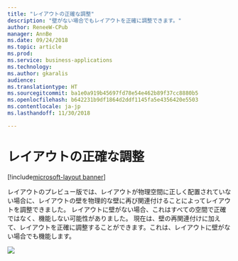 ```yaml
---
title: "レイアウトの正確な調整"
description: "壁がない場合でもレイアウトを正確に調整できます。"
author: ReneeW-CPub
manager: AnnBe
ms.date: 09/24/2018
ms.topic: article
ms.prod: 
ms.service: business-applications
ms.technology: 
ms.author: gkaralis
audience: 
ms.translationtype: HT
ms.sourcegitcommit: ba1e0a919b45697fd78e54e462b89f37cc8880b5
ms.openlocfilehash: b642231b9df1864d2ddf1145fa5e4356420e5503
ms.contentlocale: ja-jp
ms.lasthandoff: 11/30/2018

---
```


# <a name="precisely-adjust-a-layout"></a>レイアウトの正確な調整

[!include[microsoft-layout banner](../../includes/microsoft-layout.md)]

レイアウトのプレビュー版では、レイアウトが物理空間に正しく配置されていない場合に、レイアウトの壁を物理的な壁に再び関連付けることによってレイアウトを調整できました。 レイアウトに壁がない場合、これはすべての空間で正確ではなく、機能しない可能性がありました。 現在は、壁の再関連付けに加えて、レイアウトを正確に調整することができます。これは、レイアウトに壁がない場合でも機能します。

![](media/0dc5fbc2667a5c8ab301fd2be37cd53e.jpg)

